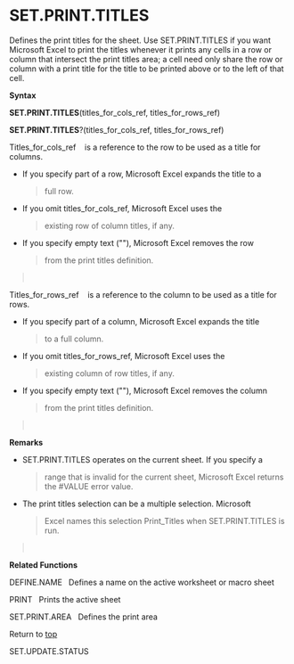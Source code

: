 SET.PRINT.TITLES
================

Defines the print titles for the sheet. Use SET.PRINT.TITLES if you want
Microsoft Excel to print the titles whenever it prints any cells in a
row or column that intersect the print titles area; a cell need only
share the row or column with a print title for the title to be printed
above or to the left of that cell.

**Syntax**

**SET.PRINT.TITLES**(titles\_for\_cols\_ref, titles\_for\_rows\_ref)

**SET.PRINT.TITLES**?(titles\_for\_cols\_ref, titles\_for\_rows\_ref)

Titles\_for\_cols\_ref    is a reference to the row to be used as a
title for columns.

-   If you specify part of a row, Microsoft Excel expands the title to a
    > full row.

-   If you omit titles\_for\_cols\_ref, Microsoft Excel uses the
    > existing row of column titles, if any.

-   If you specify empty text (\"\"), Microsoft Excel removes the row
    > from the print titles definition.

>  

Titles\_for\_rows\_ref    is a reference to the column to be used as a
title for rows.

-   If you specify part of a column, Microsoft Excel expands the title
    > to a full column.

-   If you omit titles\_for\_rows\_ref, Microsoft Excel uses the
    > existing column of row titles, if any.

-   If you specify empty text (\"\"), Microsoft Excel removes the column
    > from the print titles definition.

>  

**Remarks**

-   SET.PRINT.TITLES operates on the current sheet. If you specify a
    > range that is invalid for the current sheet, Microsoft Excel
    > returns the \#VALUE error value.

-   The print titles selection can be a multiple selection. Microsoft
    > Excel names this selection Print\_Titles when SET.PRINT.TITLES is
    > run.

>  

**Related Functions**

DEFINE.NAME   Defines a name on the active worksheet or macro sheet

PRINT   Prints the active sheet

SET.PRINT.AREA   Defines the print area

Return to [top](#Q)

SET.UPDATE.STATUS
